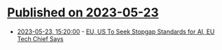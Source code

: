 # [Published on 2023-05-23](index.md)

* [2023-05-23, 15:20:00](https://news.slashdot.org/story/23/05/23/151214/eu-us-to-seek-stopgap-standards-for-ai-eu-tech-chief-says?utm_source=rss1.0mainlinkanon&utm_medium=feed) - [EU, US To Seek Stopgap Standards for AI, EU Tech Chief Says](https://news.slashdot.org/story/23/05/23/151214/eu-us-to-seek-stopgap-standards-for-ai-eu-tech-chief-says?utm_source=rss1.0mainlinkanon&utm_medium=feed)

